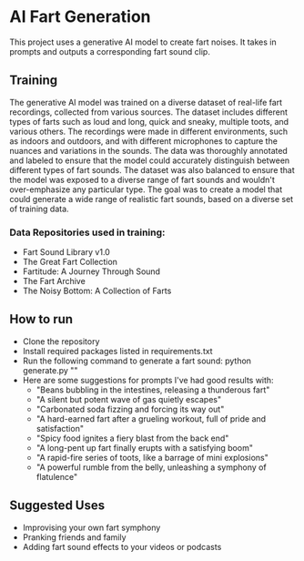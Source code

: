 # AI Fart Generation

This project uses a generative AI model to create fart noises. It takes in prompts and outputs a corresponding fart sound clip.

## Training

The generative AI model was trained on a diverse dataset of real-life fart recordings, collected from various sources. The dataset includes different types of farts such as loud and long, quick and sneaky, multiple toots, and various others. The recordings were made in different environments, such as indoors and outdoors, and with different microphones to capture the nuances and variations in the sounds. The data was thoroughly annotated and labeled to ensure that the model could accurately distinguish between different types of fart sounds. The dataset was also balanced to ensure that the model was exposed to a diverse range of fart sounds and wouldn't over-emphasize any particular type. The goal was to create a model that could generate a wide range of realistic fart sounds, based on a diverse set of training data.

### Data Repositories used in training:
  * Fart Sound Library v1.0
  * The Great Fart Collection
  * Fartitude: A Journey Through Sound
  * The Fart Archive
  * The Noisy Bottom: A Collection of Farts

## How to run
* Clone the repository
* Install required packages listed in requirements.txt
* Run the following command to generate a fart sound: python generate.py "<prompt>"
* Here are some suggestions for prompts I've had good results with:
  * "Beans bubbling in the intestines, releasing a thunderous fart"
  * "A silent but potent wave of gas quietly escapes"
  * "Carbonated soda fizzing and forcing its way out"
  * "A hard-earned fart after a grueling workout, full of pride and satisfaction"
  * "Spicy food ignites a fiery blast from the back end"
  * "A long-pent up fart finally erupts with a satisfying boom"
  * "A rapid-fire series of toots, like a barrage of mini explosions"
  * "A powerful rumble from the belly, unleashing a symphony of flatulence"


## Suggested Uses

- Improvising your own fart symphony
- Pranking friends and family
- Adding fart sound effects to your videos or podcasts
